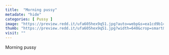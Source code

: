 ```yaml
---
title:  "Morning pussy"
metadate: "hide"
categories: [ Pussy ]
image: "https://preview.redd.it/ufa605hex9q51.jpg?auto=webp&s=ea1cd9b14406f94e4cd8d51a1c9f8ceea2d06b10"
thumb: "https://preview.redd.it/ufa605hex9q51.jpg?width=640&crop=smart&auto=webp&s=618bfe3971877aeb3391351d639cab13d39035db"
visit: ""
---
```

Morning pussy
